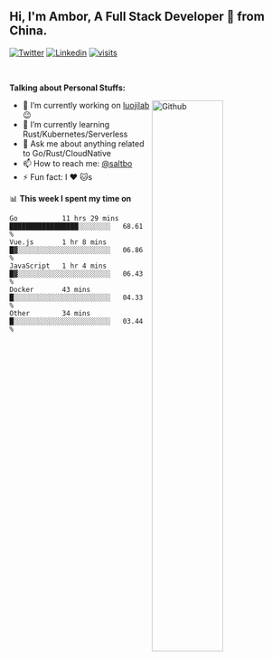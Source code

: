 ## Hi, I'm Ambor, A Full Stack Developer 🚀 from China.

[![Twitter](https://img.shields.io/badge/-saltbo-1ca0f1?style=flat&logo=twitter&logoColor=white)](https://twitter.com/rdsaltbo)
[![Linkedin](https://img.shields.io/badge/-saltbo-blue?style=flat&logo=Linkedin&logoColor=white)](https://www.linkedin.com/in/saltbo/)
[![visits](https://visitor.vercel.app/page/saltbo?color=light-green)](https://github.com/saltbo/)

&nbsp;  

**Talking about Personal Stuffs:**
<!-- Any image aligned to the right. Beware the width  -->
<img width="50%" align="right" alt="Github" src="https://raw.githubusercontent.com/saltbo/saltbo/master/images/git-header.svg" />

- 🔭 I’m currently working on [luojilab](https://github.com/luojilab) :wink:
- 🌱 I’m currently learning Rust/Kubernetes/Serverless
- 💬 Ask me about anything related to Go/Rust/CloudNative
- 📫 How to reach me: [@saltbo](https://twitter.com/rdsaltbo)
- ⚡ Fun fact: I :heart: :cat:s


📊 **This week I spent my time on**
<!--START_SECTION:waka-->
```text
Go           11 hrs 29 mins  █████████████████░░░░░░░░   68.61 % 
Vue.js       1 hr 8 mins     █▓░░░░░░░░░░░░░░░░░░░░░░░   06.86 % 
JavaScript   1 hr 4 mins     █▓░░░░░░░░░░░░░░░░░░░░░░░   06.43 % 
Docker       43 mins         █░░░░░░░░░░░░░░░░░░░░░░░░   04.33 % 
Other        34 mins         █░░░░░░░░░░░░░░░░░░░░░░░░   03.44 % 
```
<!--END_SECTION:waka-->
